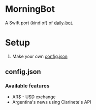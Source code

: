 # MorningBot

A Swift port (kind of) of [daily-bot](https://github.com/betzerra/daily-bot).

# Setup
1. Make your own [config.json](https://github.com/betzerra/MorningBot/blob/main/Sources/MorningBot/Resources/config.json)

## config.json

### Available features
- AR$ - USD exchange
- Argentina's news using Clarinete's API 
